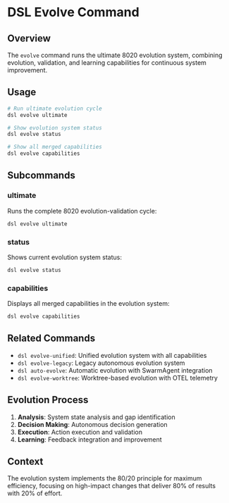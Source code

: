 # DSL Evolve Command

## Overview
The `evolve` command runs the ultimate 8020 evolution system, combining evolution, validation, and learning capabilities for continuous system improvement.

## Usage
```bash
# Run ultimate evolution cycle
dsl evolve ultimate

# Show evolution system status
dsl evolve status

# Show all merged capabilities
dsl evolve capabilities
```

## Subcommands

### ultimate
Runs the complete 8020 evolution-validation cycle:
```bash
dsl evolve ultimate
```

### status
Shows current evolution system status:
```bash
dsl evolve status
```

### capabilities
Displays all merged capabilities in the evolution system:
```bash
dsl evolve capabilities
```

## Related Commands
- `dsl evolve-unified`: Unified evolution system with all capabilities
- `dsl evolve-legacy`: Legacy autonomous evolution system
- `dsl auto-evolve`: Automatic evolution with SwarmAgent integration
- `dsl evolve-worktree`: Worktree-based evolution with OTEL telemetry

## Evolution Process
1. **Analysis**: System state analysis and gap identification
2. **Decision Making**: Autonomous decision generation
3. **Execution**: Action execution and validation
4. **Learning**: Feedback integration and improvement

## Context
The evolution system implements the 80/20 principle for maximum efficiency, focusing on high-impact changes that deliver 80% of results with 20% of effort. 